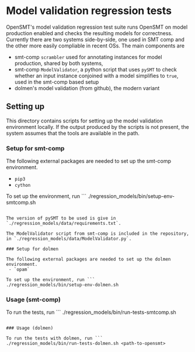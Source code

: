 # Model validation regression tests

OpenSMT's model validation regression test suite runs OpenSMT on model
production enabled and checks the resulting models for correctness.
Currently there are two systems side-by-side, one used in SMT comp and
the other more easily compliable in recent OSs.  The main components are

 - smt-comp `scrambler` used for annotating instances for model
   production, shared by both systems,
 - smt-comp `ModelValidator`, a python script that uses `pySMT` to check
   whether an input instance conjoined with a model simplifies to
  `true`, used in the smt-comp based setup
 - dolmen's model validation (from github), the modern variant

## Setting up

This directory contains scripts for setting up the model validation
environment locally.  If the output produced by the scripts is not
present, the system assumes that the tools are available in the path.

### Setup for smt-comp

The following external packages are needed to set up the smt-comp
environment.
 - `pip3`
 - `cython`

To set up the environment, run ```
./regression_models/bin/setup-env-smtcomp.sh
```

The version of pySMT to be used is give in
`./regression_models/data/requirements.txt`.

The ModelValidator script from smt-comp is included in the repository,
in `./regression_models/data/ModelValidator.py`.

### Setup for dolmen

The following external packages are needed to set up the dolmen
environment.
 - `opam`

To set up the environment, run ```
./regression_models/bin/setup-env-dolmen.sh
```


### Usage (smt-comp)

To run the tests, run ```
./regression_models/bin/run-tests-smtcomp.sh <path-to-opensmt>
```

### Usage (dolmen)

To run the tests with dolmen, run ```
./regression_models/bin/run-tests-dolmen.sh <path-to-opensmt>
```
